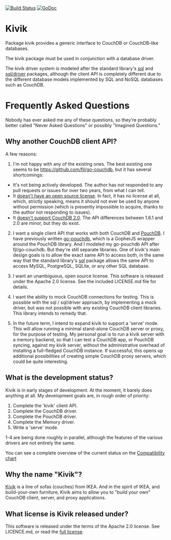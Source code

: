 [![Build Status](https://travis-ci.org/flimzy/kivik.svg?branch=master)](https://travis-ci.org/flimzy/kivik) [![GoDoc](https://godoc.org/github.com/flimzy/kivik?status.png)](http://godoc.org/github.com/flimzy/kivik)

# Kivik

Package kivik provides a generic interface to CouchDB or CouchDB-like databases.

The kivik package must be used in conjunction with a database driver.

The kivik driver system is modeled after the standard library's [sql](https://golang.org/pkg/database/sql/)
and [sql/driver](https://golang.org/pkg/database/sql/driver/) packages, although
the client API is completely different due to the different database models
implemented by SQL and NoSQL databases such as CouchDB.

# Frequently Asked Questions

Nobody has ever asked me any of these questions, so they're probably better called
"Never Asked Questions" or possibly "Imagined Questions."

## Why another CouchDB client API?

A few reasons:

1. I'm not happy with any of the existing ones. The best existing one seems to
be https://github.com/fjl/go-couchdb, but it has several shortcomings:

  - It's not being actively developed. The author has not responded to any pull
    requests or issues for over two years, from what I can tell.
  - It [doesn't have an open source license](https://github.com/fjl/go-couchdb/issues/15).
    In fact, it has no license at all, which, strictly speaking, means it should
    not ever be used by anyone without permission (which is presently impossible
    to acquire, thanks to the author not responding to issues).
  - It [doesn't support CouchDB 2.0](https://github.com/fjl/go-couchdb/issues/14).
    The API differences between 1.6.1 and 2.0 are minor, but they do exist.

2. I want a single client API that works with both CouchDB and [PouchDB](https://pouchdb.com/).
I have previously written [go-pouchdb](https://github.com/flimzy/go-pouchdb), which is
a GopherJS wrapper around the PouchDB library. And I modeled my go-pouchdb API
after fjl/go-couchdb. But they're still separate libraries. One of kivik's main
design goals is to allow the exact same API to access both, in the same way
that the standard library's [sql](https://golang.org/pkg/database/sql/) package
allows the same API to access MySQL, PostgreSQL, SQLite, or any other SQL database.

3. I want an unambiguous, open source license. This software is released under
the Apache 2.0 license. See the included LICENSE.md file for details.

4. I want the ability to mock CouchDB connections for testing. This is possible
with the sql / sql/driver approach, by implementing a mock driver, but was not
possible with any existing CouchDB client libraries. This library intends to
remedy that.

5. In the future term, I intend to expand kivik to support a 'serve' mode. This
will allow running a minimal stand-alone CouchDB server or proxy, for the purpose
of testing. My personal goal is to run a kivik server with a memory backend, so
that I can test a CouchDB app, or PouchDB syncing, against my kivik server,
without the administrative overhead of installing a full-fledged CouchDB instance.
If successful, this opens up additional possibilities of creating simple CouchDB
proxy servers, which could be quite interesting.

## What is the development status?

Kivik is in early stages of development. At the moment, it barely does anything
at all. My development goals are, in rough order of priority:

1. Complete the 'kivik' client API.
2. Complete the CouchDB driver.
3. Complete the PouchDB driver.
4. Complete the Memory driver.
5. Write a 'serve' mode.

1-4 are being done roughly in parallel, although the features of the various
drivers are not entirely the same.

You can see a complete overview of the current status on the
[Compatibility chart](https://github.com/flimzy/kivik/blob/master/doc/COMPATIBILITY.md)

## Why the name "Kivik"?

[Kivik](http://www.ikea.com/us/en/catalog/categories/series/18329/) is a line
of sofas (couches) from IKEA. And in the spirit of IKEA, and build-your-own
furniture, Kivik aims to allow you to "build your own" CouchDB client, server,
and proxy applications.

## What license is Kivik released under?

This software is released under the terms of the Apache 2.0 license. See
LICENCE.md, or read the [full license](http://www.apache.org/licenses/LICENSE-2.0).
